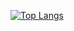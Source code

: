 [![Top Langs](https://github-readme-stats.vercel.app/api/top-langs/?username=maksim1908&layout=compact&theme=dark)](https://github.com/anuraghazra/github-readme-stats)
